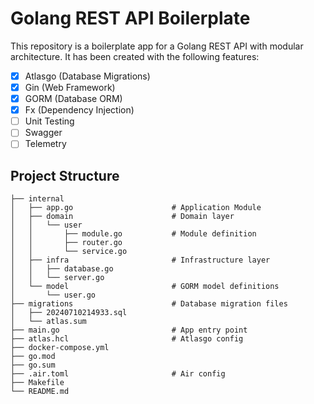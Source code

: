 # Golang REST API Boilerplate

This repository is a boilerplate app for a Golang REST API with modular architecture.
It has been created with the following features:

- [x] Atlasgo (Database Migrations)
- [x] Gin (Web Framework)
- [x] GORM (Database ORM)
- [x] Fx (Dependency Injection)
- [ ] Unit Testing
- [ ] Swagger
- [ ] Telemetry

## Project Structure

```
├── internal
│   ├── app.go                      # Application Module
│   ├── domain                      # Domain layer
│   │   └── user
│   │       ├── module.go           # Module definition
│   │       ├── router.go
│   │       └── service.go
│   ├── infra                       # Infrastructure layer
│   │   ├── database.go
│   │   └── server.go
│   └── model                       # GORM model definitions
│       └── user.go
├── migrations                      # Database migration files
│   ├── 20240710214933.sql
│   └── atlas.sum
├── main.go                         # App entry point
├── atlas.hcl                       # Atlasgo config
├── docker-compose.yml
├── go.mod
├── go.sum
├── .air.toml                       # Air config
├── Makefile
└── README.md
```
